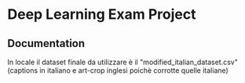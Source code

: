 # Deep Learning Exam Project

## Documentation

In locale il dataset finale da utilizzare è il "modified_italian_dataset.csv" (captions in italiano e art-crop inglesi poichè corrotte quelle italiane)